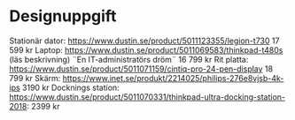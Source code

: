 # Designuppgift
Stationär dator: https://www.dustin.se/product/5011123355/legion-t730 17 599 kr
Laptop: https://www.dustin.se/product/5011069583/thinkpad-t480s (läs beskrivning) ¨En IT-administratörs dröm¨ 16 799 kr
Rit platta: https://www.dustin.se/product/5011071159/cintiq-pro-24-pen-display 18 799 kr
Skärm: https://www.inet.se/produkt/2214025/philips-276e8vjsb-4k-ips 3190 kr
Docknings station: https://www.dustin.se/product/5011070331/thinkpad-ultra-docking-station-2018: 2399 kr
